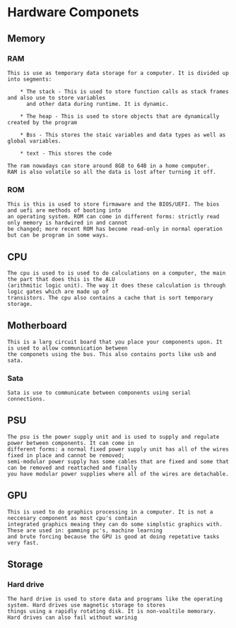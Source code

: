 
# Hardware Componets

## Memory

### RAM
    
    This is use as temporary data storage for a computer. It is divided up into segments:
        
        * The stack - This is used to store function calls as stack frames and also use to store variables
          and other data during runtime. It is dynamic.

        * The heap - This is used to store objects that are dynamically created by the program

        * Bss - This stores the staic variables and data types as well as global variables.

        * text - This stores the code

    The ram nowadays can store around 8GB to 64B in a home computer.
    RAM is also volatile so all the data is lost after turning it off.

### ROM
    
    This is this is used to store firmaware and the BIOS/UEFI. The bios and uefi are methods of booting into
    an operating system. ROM can come in different forms: strictly read only memory is hardwired in and cannot
    be changed; more recent ROM has become read-only in normal operation but can be program in some ways.

## CPU

    The cpu is used to is used to do calculations on a computer, the main the part that does this is the ALU
    (arithmitic logic unit). The way it does these calculation is through logic gates which are made up of
    transistors. The cpu also contains a cache that is sort temporary storage.

## Motherboard
    
    This is a larg circuit board that you place your components upon. It is used to allow communication between
    the componets using the bus. This also contains ports like usb and sata.

### Sata
    Sata is use to communicate between components using serial connections. 

## PSU
    
    The psu is the power supply unit and is used to supply and regulate power between components. It can come in
    different forms: a normal fixed power supply unit has all of the wires fixed in place and cannot be removed;
    semi-modular power supply has some cables that are fixed and some that can be removed and reattached and finally
    you have modular power supplies where all of the wires are detachable. 

## GPU

    This is used to do graphics processing in a computer. It is not a neccesary component as most cpu's contain
    integrated graphics meaing they can do some simplstic graphics with. These are used in: gamming pc's, machine learning
    and brute forcing because the GPU is good at doing repetative tasks very fast.

## Storage

### Hard drive
    
    The hard drive is used to store data and programs like the operating system. Hard drives use magnetic storage to stores
    things using a rapidly rotating disk. It is non-voaltile memorary. Hard drives can also fail without warinig
